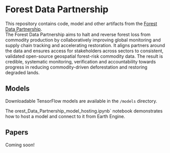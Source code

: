 # Forest Data Partnership

This repository contains code, model and other artifacts from the 
[Forest Data Partnership](https://www.forestdatapartnership.org/).  
The Forest Data Partnership aims to halt and reverse forest loss from 
commodity production by collaboratively improving global monitoring and 
supply chain tracking and accelerating restoration. It aligns partners 
around the data and ensures access for stakeholders across sectors to consistent, 
validated open-source geospatial forest-risk commodity data. The result is credible, 
systematic monitoring, verification and accountability towards progress in reducing 
commodity-driven deforestation and restoring degraded lands.

## Models

Downloadable TensorFlow models are available in the `/models` directory.

The orest_Data_Partnership_model_hosting.ipynb` notebook demonstrates how to host a model and connect
to it from Earth Engine.

## Papers

Coming soon!
